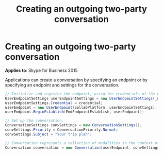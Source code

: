 ﻿---
title: Creating an outgoing two-party conversation
description: Describes how to create an outgoing two-party conversation as it applies to Skype for Business 2015 and provides the syntax for doing so.
TOCTitle: Creating an outgoing two-party conversation
ms:assetid: 67b43d59-9f40-4d80-82cf-365acdae078f
ms:mtpsurl: https://msdn.microsoft.com/library/Dn465980(v=office.16)
ms:contentKeyID: 65239921
ms.date: 07/27/2015
mtps_version: v=office.16
dev_langs:
- csharp
---

# Creating an outgoing two-party conversation


**Applies to**: Skype for Business 2015

Applications can create a conversation by specifying an endpoint or by specifying an endpoint and settings for the conversation.

```csharp
// Initialize and register the endpoint, using the credentials of the user the application will be acting as.
UserEndpointSettings userEndpointSettings = new UserEndpointSettings(_userURI, userServer);
userEndpointSettings.Credential = credential;
userEndpoint = new UserEndpoint(collabPlatform, userEndpointSettings);
userEndpoint.BeginEstablish(EndEndpointEstablish, userEndpoint);

// Set up the conversation.
ConversationSettings convSettings = new ConversationSettings();
convSettings.Priority = ConversationPriority.Normal;
convSettings.Subject = "Your trip plan";

// Conversation represents a collection of modalities in the context of a dialog with one or multiple callees.
Conversation conversation = new Conversation(userEndpoint, convSettings);
```

